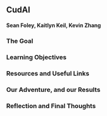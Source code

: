 ## CudAI

#### Sean Foley, Kaitlyn Keil, Kevin Zhang

### The Goal


### Learning Objectives



### Resources and Useful Links


### Our Adventure, and our Results

### Reflection and Final Thoughts
